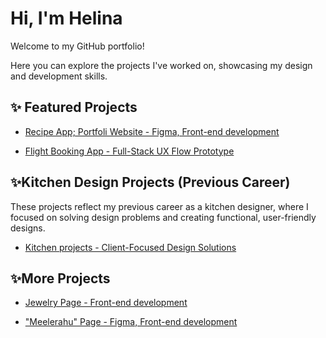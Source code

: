 # Hi, I'm Helina 

Welcome to my GitHub portfolio! 

Here you can explore the projects I've worked on, showcasing my design and development skills.

## ✨ Featured Projects

- [Recipe App; Portfoli Website - Figma, Front-end development](https://github.com/HelinaJarvesaar/Figma-projects.git)
  
- [Flight Booking App - Full-Stack UX Flow Prototype](https://github.com/HelinaJarvesaar/myFlightBookingApp.git)
  


## ✨Kitchen Design Projects (Previous Career)

These projects reflect my previous career as a kitchen designer, where I focused on solving design problems and creating functional, user-friendly designs.

- [Kitchen projects - Client-Focused Design Solutions](https://github.com/HelinaJarvesaar/Kitchen_projects.git)


## ✨More Projects
  
- [Jewelry Page - Front-end development](https://github.com/HelinaJarvesaar/littleLuxuryJewerlyPage.git)
  
- ["Meelerahu" Page - Figma, Front-end development](https://github.com/HelinaJarvesaar/mySecondPage.git)


<!---
HelinaJarvesaar/HelinaJarvesaar is a ✨ special ✨ repository because its `README.md` (this file) appears on your GitHub profile.
You can click the Preview link to take a look at your changes.
--->
